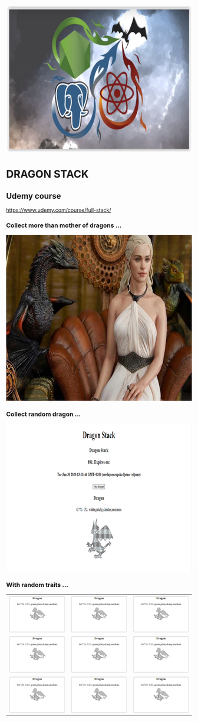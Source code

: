 <img src="./readmeImages/dragonstack1.png" width="900" height="400" >

# DRAGON STACK

## Udemy course

https://www.udemy.com/course/full-stack/

### Collect more than mother of dragons ...

<img src="./readmeImages/dragonstack2.jpg" width="800" height="450" >

### Collect random dragon ...

<img src="./readmeImages/dragonstack3.PNG" width="900" height="400" >

### With random traits ...

|                                                                            |                                                                            |                                                                            |
| :------------------------------------------------------------------------: | :------------------------------------------------------------------------: | :------------------------------------------------------------------------: |
| <img width="300" alt="dragon image" src="./readmeImages/dragonstack4.png"> | <img width="300" alt="dragon image" src="./readmeImages/dragonstack4.png"> | <img width="300" alt="dragon image" src="./readmeImages/dragonstack4.png"> |
| <img width="300" alt="dragon image" src="./readmeImages/dragonstack4.png"> | <img width="300" alt="dragon image" src="./readmeImages/dragonstack4.png"> | <img width="300" alt="dragon image" src="./readmeImages/dragonstack4.png"> | <img width="300" alt="dragon image" src="./readmeImages/dragonstack4.png"> |
| <img width="300" alt="dragon image" src="./readmeImages/dragonstack4.png"> | <img width="300" alt="dragon image" src="./readmeImages/dragonstack4.png"> | <img width="300" alt="dragon image" src="./readmeImages/dragonstack4.png"> |
